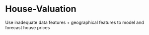 # House-Valuation
Use inadequate data features + geographical features to model and forecast house prices

